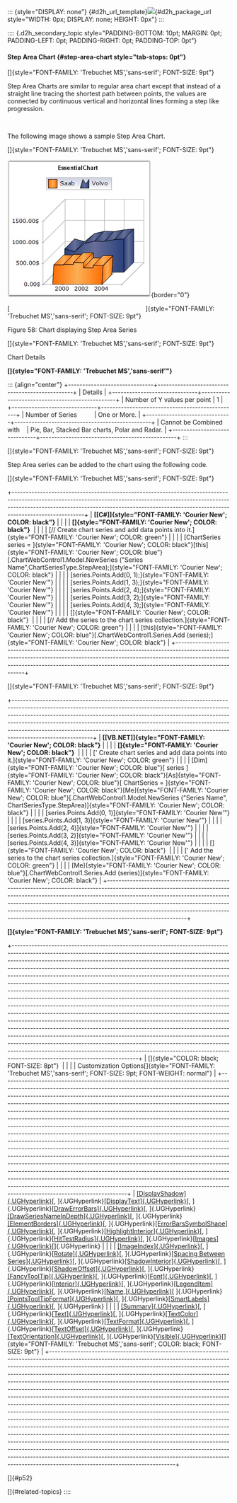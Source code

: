 ::: {style="DISPLAY: none"}
[](ms-xhelp:///?Id=d2h_url_template){#d2h_url_template}![](!package_url!){#d2h_package_url style="WIDTH: 0px; DISPLAY: none; HEIGHT: 0px"}
:::

:::: {.d2h_secondary_topic style="PADDING-BOTTOM: 10pt; MARGIN: 0pt; PADDING-LEFT: 0pt; PADDING-RIGHT: 0pt; PADDING-TOP: 0pt"}
#### Step Area Chart {#step-area-chart style="tab-stops: 0pt"}

[]{style="FONT-FAMILY: 'Trebuchet MS','sans-serif'; FONT-SIZE: 9pt"} 

Step Area Charts are similar to regular area chart except that instead of a straight line tracing the shortest path between points, the values are connected by continuous vertical and horizontal lines forming a step like progression.

 

The following image shows a sample Step Area Chart.

[]{style="FONT-FAMILY: 'Trebuchet MS','sans-serif'; FONT-SIZE: 9pt"} 

![](ImagesExt/image64_63.jpg){border="0"}

[                                                                              ]{style="FONT-FAMILY: 'Trebuchet MS','sans-serif'; FONT-SIZE: 9pt"}

Figure 58: Chart displaying Step Area Series

[]{style="FONT-FAMILY: 'Trebuchet MS','sans-serif'; FONT-SIZE: 9pt"} 

Chart Details

**[]{style="FONT-FAMILY: 'Trebuchet MS','sans-serif'"}** 

::: {align="center"}
+------------------------------+------------------------------------------------+
| Details                                                                       |
+------------------------------+------------------------------------------------+
| Number of Y values per point | 1                                              |
+------------------------------+------------------------------------------------+
| Number of Series             | One or More.                                   |
+------------------------------+------------------------------------------------+
| Cannot be Combined with      | Pie, Bar, Stacked Bar charts, Polar and Radar. |
+------------------------------+------------------------------------------------+
:::

[]{style="FONT-FAMILY: 'Trebuchet MS','sans-serif'; FONT-SIZE: 9pt"} 

Step Area series can be added to the chart using the following code.

[]{style="FONT-FAMILY: 'Trebuchet MS','sans-serif'; FONT-SIZE: 9pt"} 

+-------------------------------------------------------------------------------------------------------------------------------------------------------------------------------------------------------------------------------------------------------------------+
| **[\[C#\]]{style="FONT-FAMILY: 'Courier New'; COLOR: black"}**                                                                                                                                                                                                    |
|                                                                                                                                                                                                                                                                   |
| **[]{style="FONT-FAMILY: 'Courier New'; COLOR: black"}**                                                                                                                                                                                                          |
|                                                                                                                                                                                                                                                                   |
| [// Create chart series and add data points into it.]{style="FONT-FAMILY: 'Courier New'; COLOR: green"}                                                                                                                                                           |
|                                                                                                                                                                                                                                                                   |
| [ChartSeries series = ]{style="FONT-FAMILY: 'Courier New'; COLOR: black"}[this]{style="FONT-FAMILY: 'Courier New'; COLOR: blue"}[.ChartWebControl1.Model.NewSeries (\"Series Name\",ChartSeriesType.StepArea);]{style="FONT-FAMILY: 'Courier New'; COLOR: black"} |
|                                                                                                                                                                                                                                                                   |
| [series.Points.Add(0, 1);]{style="FONT-FAMILY: 'Courier New'"}                                                                                                                                                                                                    |
|                                                                                                                                                                                                                                                                   |
| [series.Points.Add(1, 3);]{style="FONT-FAMILY: 'Courier New'"}                                                                                                                                                                                                    |
|                                                                                                                                                                                                                                                                   |
| [series.Points.Add(2, 4);]{style="FONT-FAMILY: 'Courier New'"}                                                                                                                                                                                                    |
|                                                                                                                                                                                                                                                                   |
| [series.Points.Add(3, 2);]{style="FONT-FAMILY: 'Courier New'"}                                                                                                                                                                                                    |
|                                                                                                                                                                                                                                                                   |
| [series.Points.Add(4, 3);]{style="FONT-FAMILY: 'Courier New'"}                                                                                                                                                                                                    |
|                                                                                                                                                                                                                                                                   |
| []{style="FONT-FAMILY: 'Courier New'; COLOR: black"}                                                                                                                                                                                                              |
|                                                                                                                                                                                                                                                                   |
| [// Add the series to the chart series collection.]{style="FONT-FAMILY: 'Courier New'; COLOR: green"}                                                                                                                                                             |
|                                                                                                                                                                                                                                                                   |
| [this]{style="FONT-FAMILY: 'Courier New'; COLOR: blue"}[.ChartWebControl1.Series.Add (series);]{style="FONT-FAMILY: 'Courier New'; COLOR: black"}                                                                                                                 |
+-------------------------------------------------------------------------------------------------------------------------------------------------------------------------------------------------------------------------------------------------------------------+

[]{style="FONT-FAMILY: 'Trebuchet MS','sans-serif'; FONT-SIZE: 9pt"} 

+----------------------------------------------------------------------------------------------------------------------------------------------------------------------------------------------------------------------------------------------------------------------------------------------------------------------------------------------------------------------------------------------------------------------------------+
| **[\[VB.NET\]]{style="FONT-FAMILY: 'Courier New'; COLOR: black"}**                                                                                                                                                                                                                                                                                                                                                               |
|                                                                                                                                                                                                                                                                                                                                                                                                                                  |
| **[]{style="FONT-FAMILY: 'Courier New'; COLOR: black"}**                                                                                                                                                                                                                                                                                                                                                                         |
|                                                                                                                                                                                                                                                                                                                                                                                                                                  |
| [\' Create chart series and add data points into it.]{style="FONT-FAMILY: 'Courier New'; COLOR: green"}                                                                                                                                                                                                                                                                                                                          |
|                                                                                                                                                                                                                                                                                                                                                                                                                                  |
| [Dim]{style="FONT-FAMILY: 'Courier New'; COLOR: blue"}[ series ]{style="FONT-FAMILY: 'Courier New'; COLOR: black"}[As]{style="FONT-FAMILY: 'Courier New'; COLOR: blue"}[ ChartSeries = ]{style="FONT-FAMILY: 'Courier New'; COLOR: black"}[Me]{style="FONT-FAMILY: 'Courier New'; COLOR: blue"}[.ChartWebControl1.Model.NewSeries (\"Series Name\", ChartSeriesType.StepArea)]{style="FONT-FAMILY: 'Courier New'; COLOR: black"} |
|                                                                                                                                                                                                                                                                                                                                                                                                                                  |
| [series.Points.Add(0, 1)]{style="FONT-FAMILY: 'Courier New'"}                                                                                                                                                                                                                                                                                                                                                                    |
|                                                                                                                                                                                                                                                                                                                                                                                                                                  |
| [series.Points.Add(1, 3)]{style="FONT-FAMILY: 'Courier New'"}                                                                                                                                                                                                                                                                                                                                                                    |
|                                                                                                                                                                                                                                                                                                                                                                                                                                  |
| [series.Points.Add(2, 4)]{style="FONT-FAMILY: 'Courier New'"}                                                                                                                                                                                                                                                                                                                                                                    |
|                                                                                                                                                                                                                                                                                                                                                                                                                                  |
| [series.Points.Add(3, 2)]{style="FONT-FAMILY: 'Courier New'"}                                                                                                                                                                                                                                                                                                                                                                    |
|                                                                                                                                                                                                                                                                                                                                                                                                                                  |
| [series.Points.Add(4, 3)]{style="FONT-FAMILY: 'Courier New'"}                                                                                                                                                                                                                                                                                                                                                                    |
|                                                                                                                                                                                                                                                                                                                                                                                                                                  |
| []{style="FONT-FAMILY: 'Courier New'; COLOR: black"}                                                                                                                                                                                                                                                                                                                                                                             |
|                                                                                                                                                                                                                                                                                                                                                                                                                                  |
| [\' Add the series to the chart series collection.]{style="FONT-FAMILY: 'Courier New'; COLOR: green"}                                                                                                                                                                                                                                                                                                                            |
|                                                                                                                                                                                                                                                                                                                                                                                                                                  |
| [Me]{style="FONT-FAMILY: 'Courier New'; COLOR: blue"}[.ChartWebControl1.Series.Add (series)]{style="FONT-FAMILY: 'Courier New'; COLOR: black"}                                                                                                                                                                                                                                                                                   |
+----------------------------------------------------------------------------------------------------------------------------------------------------------------------------------------------------------------------------------------------------------------------------------------------------------------------------------------------------------------------------------------------------------------------------------+

**[]{style="FONT-FAMILY: 'Trebuchet MS','sans-serif'; FONT-SIZE: 9pt"}** 

+--------------------------------------------------------------------------------------------------------------------------------------------------------------------------------------------------------------------------------------------------------------------------------------------------------------------------------------------------------------------------------------------------------------------------------------------------------------------------------------------------------------------------------------------------------------------------------------------------------------------------------------------------------------------------------------------------------------------------------------------------------------------------------------------------------------------------------------------------------------------------------------------------------------------------------------------------------------------------------------------------------------------------------------------------------------------------------------------------------------------------------------------------------------------------------------------------------------------------------------------------------------+
| []{style="COLOR: black; FONT-SIZE: 8pt"}                                                                                                                                                                                                                                                                                                                                                                                                                                                                                                                                                                                                                                                                                                                                                                                                                                                                                                                                                                                                                                                                                                                                                                                                                     |
|                                                                                                                                                                                                                                                                                                                                                                                                                                                                                                                                                                                                                                                                                                                                                                                                                                                                                                                                                                                                                                                                                                                                                                                                                                                              |
| Customization Options[]{style="FONT-FAMILY: 'Trebuchet MS','sans-serif'; FONT-SIZE: 9pt; FONT-WEIGHT: normal"}                                                                                                                                                                                                                                                                                                                                                                                                                                                                                                                                                                                                                                                                                                                                                                                                                                                                                                                                                                                                                                                                                                                                               |
+--------------------------------------------------------------------------------------------------------------------------------------------------------------------------------------------------------------------------------------------------------------------------------------------------------------------------------------------------------------------------------------------------------------------------------------------------------------------------------------------------------------------------------------------------------------------------------------------------------------------------------------------------------------------------------------------------------------------------------------------------------------------------------------------------------------------------------------------------------------------------------------------------------------------------------------------------------------------------------------------------------------------------------------------------------------------------------------------------------------------------------------------------------------------------------------------------------------------------------------------------------------+
| [[DisplayShadow]{.UGHyperlink}](ms-xhelp:///?Id=97694317-e6e7-4c68-b6f6-1fd995abbf5d)[, ]{.UGHyperlink}[[DisplayText]{.UGHyperlink}](ms-xhelp:///?Id=077cd0f2-4305-4f4d-a814-22537fdc62de)[, ]{.UGHyperlink}[[DrawErrorBars]{.UGHyperlink}](ms-xhelp:///?Id=bb11f5cf-aa8c-474b-9654-f80aa62cad6c)[, ]{.UGHyperlink}[[DrawSeriesNameInDepth]{.UGHyperlink}](ms-xhelp:///?Id=d65abe2c-e5db-4c20-83ca-19b2df898887)[, ]{.UGHyperlink}[[ElementBorders]{.UGHyperlink}](ms-xhelp:///?Id=ae226f59-9015-4eef-845d-dac29e2972da)[, ]{.UGHyperlink}[[ErrorBarsSymbolShape]{.UGHyperlink}](ms-xhelp:///?Id=e7454f95-ff0c-402d-89a3-90f9ad3a824f)[, ]{.UGHyperlink}[[HighlightInterior]{.UGHyperlink}](ms-xhelp:///?Id=f8fca21e-fbee-4e74-b985-4960d2a05dc7)[, ]{.UGHyperlink}[[HitTestRadius]{.UGHyperlink}](ms-xhelp:///?Id=ced2a818-f4e4-45d0-a303-71825e0cb0c5)[, ]{.UGHyperlink}[[Images]{.UGHyperlink}](ms-xhelp:///?Id=f8fca21e-fbee-4e74-b985-4960d2a05dc7)[]{.UGHyperlink}                                                                                                                                                                                                                                                                                     |
|                                                                                                                                                                                                                                                                                                                                                                                                                                                                                                                                                                                                                                                                                                                                                                                                                                                                                                                                                                                                                                                                                                                                                                                                                                                              |
| [[ImageIndex]{.UGHyperlink}](ms-xhelp:///?Id=ced2a818-f4e4-45d0-a303-71825e0cb0c5)[, ]{.UGHyperlink}[[Rotate]{.UGHyperlink}](ms-xhelp:///?Id=e7454f95-ff0c-402d-89a3-90f9ad3a824f)[, ]{.UGHyperlink}[[Spacing Between Series]{.UGHyperlink}](ms-xhelp:///?Id=153e0ad0-e867-405b-aff1-b3cbf9271651)[, ]{.UGHyperlink}[[ShadowInterior]{.UGHyperlink}](ms-xhelp:///?Id=97694317-e6e7-4c68-b6f6-1fd995abbf5d)[, ]{.UGHyperlink}[[ShadowOffset]{.UGHyperlink}](ms-xhelp:///?Id=077cd0f2-4305-4f4d-a814-22537fdc62de)[, ]{.UGHyperlink}[[FancyToolTip]{.UGHyperlink}](ms-xhelp:///?Id=bb11f5cf-aa8c-474b-9654-f80aa62cad6c)[, ]{.UGHyperlink}[[Font]{.UGHyperlink}](ms-xhelp:///?Id=5f217829-0c87-4662-99b9-752eecc13f7b)[, ]{.UGHyperlink}[[Interior]{.UGHyperlink}](ms-xhelp:///?Id=b9a99dd0-a6d7-498e-8890-064812e68f58)[, ]{.UGHyperlink}[[LegendItem]{.UGHyperlink}](ms-xhelp:///?Id=c3f42e02-e15d-41c9-a92d-84a9a1558736)[, ]{.UGHyperlink}[[Name,]{.UGHyperlink}](ms-xhelp:///?Id=674ee002-025d-4108-a60a-cea5159dc600)[ ]{.UGHyperlink}[[PointsToolTipFormat]{.UGHyperlink}](ms-xhelp:///?Id=9676d412-f36b-43a8-8b7c-07294a8bc8bc)[, ]{.UGHyperlink}[[SmartLabels]{.UGHyperlink}](ms-xhelp:///?Id=93098f1a-cdda-4d6a-9945-f4ff44390452)[, ]{.UGHyperlink} |
|                                                                                                                                                                                                                                                                                                                                                                                                                                                                                                                                                                                                                                                                                                                                                                                                                                                                                                                                                                                                                                                                                                                                                                                                                                                              |
| [[Summary]{.UGHyperlink}](ms-xhelp:///?Id=e9f58116-cf60-4d93-bb51-3b1d922b1e15)[, ]{.UGHyperlink}[[Text]{.UGHyperlink}](ms-xhelp:///?Id=1709f315-f2f0-403f-9fa9-0d09c9bcf55c)[, ]{.UGHyperlink}[[TextColor]{.UGHyperlink}](ms-xhelp:///?Id=d75b4a0d-480d-400d-9c5b-4a120de63024)[, ]{.UGHyperlink}[[TextFormat]{.UGHyperlink}](ms-xhelp:///?Id=2740084b-8986-4e56-8fd7-3bff294c7b9a)[, ]{.UGHyperlink}[[TextOffset]{.UGHyperlink}](ms-xhelp:///?Id=648df36d-112d-447d-bfb5-798b8b74115d)[, ]{.UGHyperlink}[[TextOrientation]{.UGHyperlink}](ms-xhelp:///?Id=d48bc6f9-5c2a-4d9e-b303-ca9c99da0699)[, ]{.UGHyperlink}[[Visible]{.UGHyperlink}](ms-xhelp:///?Id=d33e9e60-144b-4f10-9723-133f4de2512b)[]{style="FONT-FAMILY: 'Trebuchet MS','sans-serif'; COLOR: black; FONT-SIZE: 9pt"}                                                                                                                                                                                                                                                                                                                                                                                                                                                                         |
+--------------------------------------------------------------------------------------------------------------------------------------------------------------------------------------------------------------------------------------------------------------------------------------------------------------------------------------------------------------------------------------------------------------------------------------------------------------------------------------------------------------------------------------------------------------------------------------------------------------------------------------------------------------------------------------------------------------------------------------------------------------------------------------------------------------------------------------------------------------------------------------------------------------------------------------------------------------------------------------------------------------------------------------------------------------------------------------------------------------------------------------------------------------------------------------------------------------------------------------------------------------+

[]{#p52} 

[]{#related-topics}
::::
